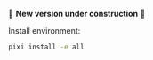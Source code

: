 :construction: **New version under construction** :construction:

Install environment:

```bash
pixi install -e all
```